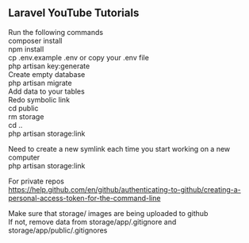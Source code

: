 ## Laravel YouTube Tutorials

Run the following commands<br />
composer install<br />
npm install<br />
cp .env.example .env or copy your .env file<br />
php artisan key:generate<br />
Create empty database<br />
php artisan migrate<br />
Add data to your tables<br />
Redo symbolic link<br />
cd public <br />
rm storage<br />
cd ..<br />
php artisan storage:link

Need to create a new symlink each time you start working on a new computer<br />
php artisan storage:link

For private repos<br />
https://help.github.com/en/github/authenticating-to-github/creating-a-personal-access-token-for-the-command-line

Make sure that storage/ images are being uploaded to github<br />
If not, remove data from storage/app/.gitignore and<br />
storage/app/public/.gitignores
